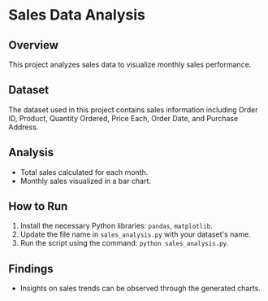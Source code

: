# Sales Data Analysis

## Overview
This project analyzes sales data to visualize monthly sales performance.

## Dataset
The dataset used in this project contains sales information including Order ID, Product, Quantity Ordered, Price Each, Order Date, and Purchase Address.

## Analysis
- Total sales calculated for each month.
- Monthly sales visualized in a bar chart.

## How to Run
1. Install the necessary Python libraries: `pandas`, `matplotlib`.
2. Update the file name in `sales_analysis.py` with your dataset's name.
3. Run the script using the command: `python sales_analysis.py`.

## Findings
- Insights on sales trends can be observed through the generated charts.
